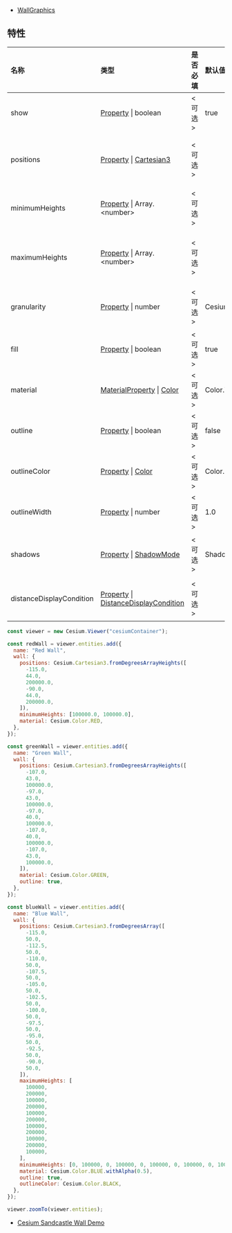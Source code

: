 - [WallGraphics](https://staven630.github.io/cesium-doc-zh/WallGraphics.html)

## 特性

| 名称                     | 类型                                                                                                                                                                       | 是否必填 | 默认值                         | 描述                                               |
| :----------------------- | :------------------------------------------------------------------------------------------------------------------------------------------------------------------------- | :------- | :----------------------------- | :------------------------------------------------- |
| show                     | [Property](https://staven630.github.io/cesium-doc-zh/Property.html) \| boolean                                                                                             | <可选>   | true                           | 指定墙可见性的布尔属性。                           |
| positions                | [Property](https://staven630.github.io/cesium-doc-zh/Property.html) \| [Cartesian3](https://staven630.github.io/cesium-doc-zh/Cartesian3.html)                             | <可选>   |                                | 指定 Cartesian3 定义墙顶部的位置数组。             |
| minimumHeights           | [Property](https://staven630.github.io/cesium-doc-zh/Property.html) \| Array.<number\>                                                                                     | <可选>   |                                | 指定用于墙底部而不是地球表面的高度数组。           |
| maximumHeights           | [Property](https://staven630.github.io/cesium-doc-zh/Property.html) \| Array.<number\>                                                                                     | <可选>   |                                | 指定用于墙壁顶部的高度数组，而不是每个位置的高度。 |
| granularity              | [Property](https://staven630.github.io/cesium-doc-zh/Property.html) \| number                                                                                              | <可选>   | Cesium.Math.RADIANS_PER_DEGREE | 指定每个纬度和经度点之间的角距离。                 |
| fill                     | [Property](https://staven630.github.io/cesium-doc-zh/Property.html) \| boolean                                                                                             | <可选>   | true                           | 指定墙壁是否用提供的材料填充。                     |
| material                 | [MaterialProperty](https://staven630.github.io/cesium-doc-zh/MaterialProperty.html) \| [Color](https://staven630.github.io/cesium-doc-zh/Color.html)                       | <可选>   | Color.WHITE                    | 指定用于填充墙的材料的属性。                       |
| outline                  | [Property](https://staven630.github.io/cesium-doc-zh/Property.html) \| boolean                                                                                             | <可选>   | false                          | 指定墙是否被勾勒出来。                             |
| outlineColor             | [Property](https://staven630.github.io/cesium-doc-zh/Property.html) \| [Color](https://staven630.github.io/cesium-doc-zh/Color.html)                                       | <可选>   | Color.BLACK                    | 指定 Color 轮廓的属性。                            |
| outlineWidth             | [Property](https://staven630.github.io/cesium-doc-zh/Property.html) \| number                                                                                              | <可选>   | 1.0                            | 指定轮廓宽度的数字属性。                           |
| shadows                  | [Property](https://staven630.github.io/cesium-doc-zh/Property.html) \| [ShadowMode](https://staven630.github.io/cesium-doc-zh/global.html#ShadowMode)                      | <可选>   | ShadowMode.DISABLED            | 指定墙壁是投射还是接收来自光源的阴影。             |
| distanceDisplayCondition | [Property](https://staven630.github.io/cesium-doc-zh/Property.html) \| [DistanceDisplayCondition](https://staven630.github.io/cesium-doc-zh/DistanceDisplayCondition.html) | <可选>   |                                | 指定在离相机多远的地方显示这面墙。                 |

```js
const viewer = new Cesium.Viewer("cesiumContainer");

const redWall = viewer.entities.add({
  name: "Red Wall",
  wall: {
    positions: Cesium.Cartesian3.fromDegreesArrayHeights([
      -115.0,
      44.0,
      200000.0,
      -90.0,
      44.0,
      200000.0,
    ]),
    minimumHeights: [100000.0, 100000.0],
    material: Cesium.Color.RED,
  },
});

const greenWall = viewer.entities.add({
  name: "Green Wall",
  wall: {
    positions: Cesium.Cartesian3.fromDegreesArrayHeights([
      -107.0,
      43.0,
      100000.0,
      -97.0,
      43.0,
      100000.0,
      -97.0,
      40.0,
      100000.0,
      -107.0,
      40.0,
      100000.0,
      -107.0,
      43.0,
      100000.0,
    ]),
    material: Cesium.Color.GREEN,
    outline: true,
  },
});

const blueWall = viewer.entities.add({
  name: "Blue Wall",
  wall: {
    positions: Cesium.Cartesian3.fromDegreesArray([
      -115.0,
      50.0,
      -112.5,
      50.0,
      -110.0,
      50.0,
      -107.5,
      50.0,
      -105.0,
      50.0,
      -102.5,
      50.0,
      -100.0,
      50.0,
      -97.5,
      50.0,
      -95.0,
      50.0,
      -92.5,
      50.0,
      -90.0,
      50.0,
    ]),
    maximumHeights: [
      100000,
      200000,
      100000,
      200000,
      100000,
      200000,
      100000,
      200000,
      100000,
      200000,
      100000,
    ],
    minimumHeights: [0, 100000, 0, 100000, 0, 100000, 0, 100000, 0, 100000, 0],
    material: Cesium.Color.BLUE.withAlpha(0.5),
    outline: true,
    outlineColor: Cesium.Color.BLACK,
  },
});

viewer.zoomTo(viewer.entities);
```

- [Cesium Sandcastle Wall Demo](https://sandcastle.cesium.com/index.html)
